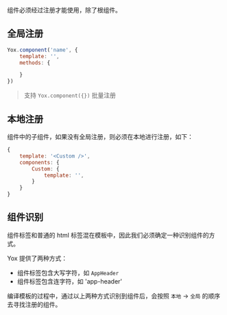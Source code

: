组件必须经过注册才能使用，除了根组件。

## 全局注册

```javascript
Yox.component('name', {
    template: '',
    methods: {

    }
})
```

> 支持 `Yox.component({})` 批量注册

## 本地注册

组件中的子组件，如果没有全局注册，则必须在本地进行注册，如下：

```javascript
{
    template: '<Custom />',
    components: {
        Custom: {
            template: '',
        }
    }
}
```

## 组件识别

组件标签和普通的 html 标签混在模板中，因此我们必须确定一种识别组件的方式。

Yox 提供了两种方式：

* 组件标签包含大写字符，如 `AppHeader`
* 组件标签包含连字符，如 'app-header'

编译模板的过程中，通过以上两种方式识别到组件后，会按照 `本地` -> `全局` 的顺序去寻找注册的组件。